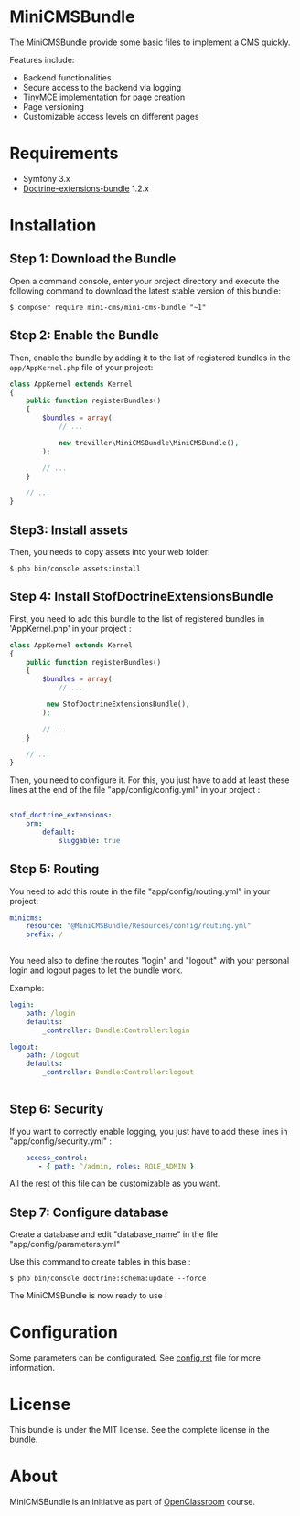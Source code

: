 MiniCMSBundle
=============

The MiniCMSBundle provide some basic files to implement a CMS quickly. 

Features include:

- Backend functionalities
- Secure access to the backend via logging
- TinyMCE implementation for page creation
- Page versioning
- Customizable access levels on different pages

Requirements
============

- Symfony 3.x
- [Doctrine-extensions-bundle](https://packagist.org/packages/stof/doctrine-extensions-bundle) 1.2.x

Installation
============

Step 1: Download the Bundle
---------------------------

Open a command console, enter your project directory and execute the
following command to download the latest stable version of this bundle:

```console
$ composer require mini-cms/mini-cms-bundle "~1"
```


Step 2: Enable the Bundle
-------------------------

Then, enable the bundle by adding it to the list of registered bundles
in the `app/AppKernel.php` file of your project:

```php
class AppKernel extends Kernel
{
    public function registerBundles()
    {
        $bundles = array(
            // ...

            new treviller\MiniCMSBundle\MiniCMSBundle(),
        );

        // ...
    }

    // ...
}
```

Step3: Install assets
---------------------

Then, you needs to copy assets into your web folder:

```console
$ php bin/console assets:install
```

Step 4: Install StofDoctrineExtensionsBundle
--------------------------------------------

First, you need to add this bundle to the list of registered bundles in 'AppKernel.php' in your project :

```php
class AppKernel extends Kernel
{
    public function registerBundles()
    {
        $bundles = array(
            // ...

         new StofDoctrineExtensionsBundle(),
        );

        // ...
    }

    // ...
}
```

Then, you need to configure it. For this, you just have to add at least 
these lines at the end of the file "app/config/config.yml" in your project :

```yaml
    
stof_doctrine_extensions:
    orm:
        default:
            sluggable: true

```

Step 5: Routing
---------------

You need to add this route in the file "app/config/routing.yml" in your project:

```yaml
minicms:
    resource: "@MiniCMSBundle/Resources/config/routing.yml"
    prefix: /
    
```

You need also to define the routes "login" and "logout" with your personal login and logout pages to let the bundle work.

Example:

```yaml
login:
    path: /login
    defaults:
        _controller: Bundle:Controller:login

logout:
    path: /logout
    defaults:
        _controller: Bundle:Controller:logout 
    
```

Step 6: Security
----------------

If you want to correctly enable logging, you just have to add these lines in "app/config/security.yml" :

```yaml
    access_control:
       - { path: ^/admin, roles: ROLE_ADMIN }
```

All the rest of this file can be customizable as you want.

Step 7: Configure database
--------------------------
Create a database and edit "database_name" in the file "app/config/parameters.yml"

Use this command to create tables in this base : 

```console
$ php bin/console doctrine:schema:update --force
```

The MiniCMSBundle is now ready to use ! 

Configuration
=============

Some parameters can be configurated. See [config.rst](https://github.com/treviller/MiniCMS/blob/master/Resources/doc/config.rst) file for more information.

License
=======

This bundle is under the MIT license. See the complete license in the bundle.

About
=====

MiniCMSBundle is an initiative as part of [OpenClassroom](https://openclassrooms.com/courses/developpez-votre-site-web-avec-le-framework-symfony) course.
